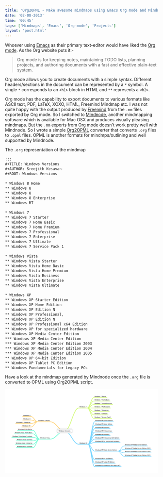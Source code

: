 ```yaml
---
title: 'Org2OPML - Make awesome mindmaps using Emacs Org mode and Mindnode'
date: '02-08-2013'
time: '00:45'
tags: ['Mindmaps', 'Emacs', 'Org-mode', 'Projects']
layout: 'post.html'
---
```


Whoever using [Emacs](http://www.gnu.org/software/emacs/) as their primary text-editor would have liked the [Org mode](http://orgmode.org/). As the Org website puts it:-

> Org mode is for keeping notes, maintaining TODO lists, planning projects, and authoring documents with a fast and effective plain-text system.

Org mode allows you to create documents with a simple syntax. Different headers/sections in the document can be represented by a `*` symbol. A single `*` corresponds to an `<h1>` block in HTML and `**` represents a `<h2>`.

Org mode has the capability to export documents to various formats like ASCII text, PDF, LaTeX, XOXO, HTML, Freemind Mindmap etc. I was not quite happy with the output produced by [Freemind](http://freemind.sourceforge.net/wiki/index.php/Main_Page) from the `.mm` files exported by Org mode. So I switched to [Mindnode](http://mindnode.com/), another mindmapping software which is available for Mac OSX and produces visually pleasing mindmaps. But the `.mm` exports from Org mode doesn't work pretty well with Mindnode. So I wrote a simple [Org2OPML](https://github.com/semk/Org2OPML) converter that converts `.org` files to `.opml` files. OPML is another formats for mindmps/outlining and well supported by Mindnode.

The `.org` representation of the mindmap

	:::
	#+TITLE: Windows Versions
	#+AUTHOR: Sreejith Kesavan
	#+ROOT: Windows Versions

	* Windows 8 Home
	** Windows 8
	** Windows 8
	** Windows 8 Enterprise
	** Windows RT

	* Windows 7
	** Windows 7 Starter
	** Windows 7 Home Basic
	** Windows 7 Home Premium
	** Windows 7 Professional
	** Windows 7 Enterprise
	** Windows 7 Ultimate
	** Windows 7 Service Pack 1

	* Windows Vista
	** Windows Vista Starter
	** Windows Vista Home Basic
	** Windows Vista Home Premium 
	** Windows Vista Business
	** Windows Vista Enterprise
	** Windows Vista Ultimate

	* Windows XP
	** Windows XP Starter Edition
	** Windows XP Home Edition
	** Windows XP Edition N
	** Windows XP Professional,
	** Windows XP Edition N
	** Windows XP Professional x64 Edition
	** Windows XP for specialized hardware
	** Windows XP Media Center Edition
	*** Windows XP Media Center Edition
	*** Windows XP Media Center Edition 2003
	*** Windows XP Media Center Edition 2004
	*** Windows XP Media Center Edition 2005
	** Windows XP 64-bit Edition
	** Windows XP Tablet PC Edition
	** Windows Fundamentals for Legacy PCs

Have a look at the mindmap generated by Mindnode once the `.org` file is converted to OPML using Org2OPML script.

![Windows Versions](/images/posts/awesome-mindmaps-using-org/mindmap.png)